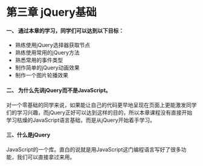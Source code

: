 # 第三章 jQuery基础

#### 一、 通过本章的学习，同学们可以达到以下目标：
* 熟练使用jQuery选择器获取节点
* 熟练使用常用的jQuery方法
* 熟悉常用的事件类型
* 制作简单的jQuery动画效果
* 制作一个图片轮播效果

#### 二、 为什么先讲jQuery而不是JavaScript。
对一个零基础的同学来说，如果能让自己的代码更早地呈现在页面上更能激发同学们的学习兴趣，而jQuery正好可以达到这样的目的，所以本章课程没有直接开始学习枯燥的JavaScript语言基础，而是从jQuery开始着手学习。

#### 三、什么是jQuery
JavaScript的一个库。直白的说就是用JavaScript这门编程语言写好了很多功能，我们可以直接拿过来用。


